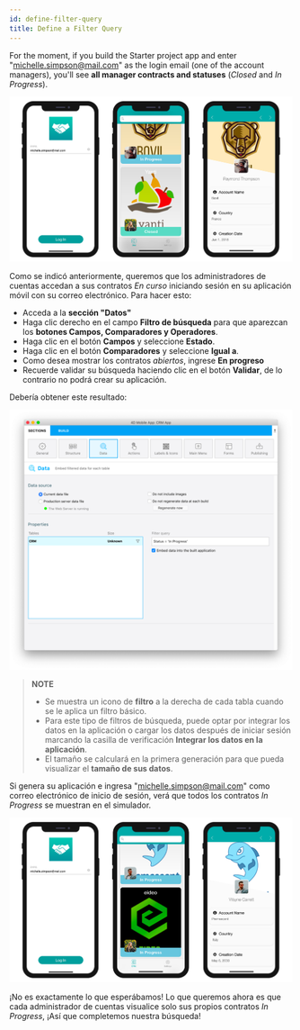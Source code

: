 ```yaml
---
id: define-filter-query
title: Define a Filter Query
---
```


For the moment, if you build the Starter project app and enter "michelle.simpson@mail.com" as the login email (one of the account managers), you'll see **all manager contracts and statuses** (*Closed* and *In Progress*).

![iOS app without queries](img/ios-app-without-queries.png)

Como se indicó anteriormente, queremos que los administradores de cuentas accedan a sus contratos *En curso* iniciando sesión en su aplicación móvil con su correo electrónico. Para hacer esto:

* Acceda a la **sección "Datos"**
* Haga clic derecho en el campo **Filtro de búsqueda** para que aparezcan los **botones Campos, Comparadores y Operadores**.
* Haga clic en el botón **Campos** y seleccione **Estado**.
* Haga clic en el botón **Comparadores** y seleccione **Igual a**.
* Como desea mostrar los contratos *abiertos*, ingrese **En progreso**
* Recuerde validar su búsqueda haciendo clic en el botón **Validar**, de lo contrario no podrá crear su aplicación.

Debería obtener este resultado:

![CRM database](img/filterquery.png)

> **NOTE**
> 
> * Se muestra un icono de **filtro** a la derecha de cada tabla cuando se le aplica un filtro básico.
> * Para este tipo de filtros de búsqueda, puede optar por integrar los datos en la aplicación o cargar los datos después de iniciar sesión marcando la casilla de verificación **Integrar los datos en la aplicación**.
> * El tamaño se calculará en la primera generación para que pueda visualizar el **tamaño de sus datos**.

Si genera su aplicación e ingresa "michelle.simpson@mail.com" como correo electrónico de inicio de sesión, verá que todos los contratos *In Progress* se muestran en el simulador.

![aplicación iOS con consulta básica](img/restrited-queries-basic-query.png)

¡No es exactamente lo que esperábamos! Lo que queremos ahora es que cada administrador de cuentas visualice solo sus propios contratos *In Progress*, ¡Así que completemos nuestra búsqueda!


